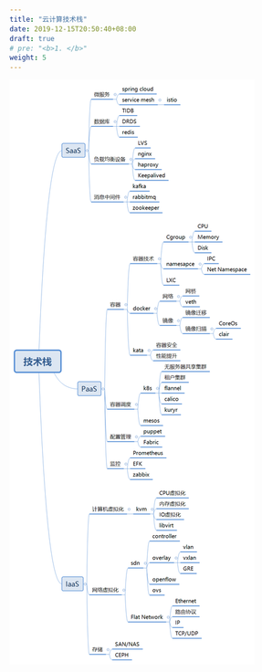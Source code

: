 ```yaml
---
title: "云计算技术栈"
date: 2019-12-15T20:50:40+08:00
draft: true
# pre: "<b>1. </b>"
weight: 5
---
```


![CloudStack](/云计算/images/CloudStack.png)

